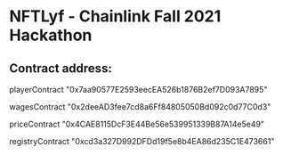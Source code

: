 # NFTLyf - Chainlink Fall 2021 Hackathon

## Contract address:

playerContract
"0x7aa90577E2593eecEA526b1876B2ef7D093A7895"

wagesContract
"0x2deeAD3fee7cd8a6Ff84805050Bd092c0d77C0d3"

priceContract
"0x4CAE8115DcF3E44Be56e539951339B87A14e5e49"

registryContract
"0xcd3a327D992DFDd19f5e8b4EA86d235C1E473661"
